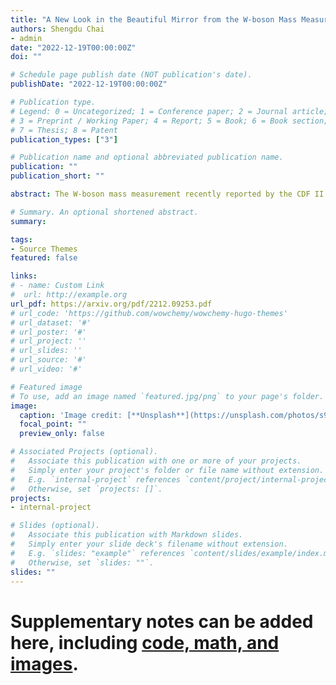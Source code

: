 ```yaml
---
title: "A New Look in the Beautiful Mirror from the W-boson Mass Measurement"
authors: Shengdu Chai
- admin
date: "2022-12-19T00:00:00Z"
doi: ""

# Schedule page publish date (NOT publication's date).
publishDate: "2022-12-19T00:00:00Z"

# Publication type.
# Legend: 0 = Uncategorized; 1 = Conference paper; 2 = Journal article;
# 3 = Preprint / Working Paper; 4 = Report; 5 = Book; 6 = Book section;
# 7 = Thesis; 8 = Patent
publication_types: ["3"]

# Publication name and optional abbreviated publication name.
publication: ""
publication_short: ""

abstract: The W-boson mass measurement recently reported by the CDF II experiment exhibits a significant deviation from both the Standard Model prediction and previous measurements.  There is also a long-standing deviation between the Standard Model prediction of the forward-backward asymmetry of the bottom quark ($\Afb{b}$) and its measurement at the LEP experiment.  The Beautiful Mirror model, proposed to resolve the $\Afb{b}$ discrepancy, introduces vector-like quarks that modify the W-boson mass at one-loop level.  In this study, we find an interesting region in the model parameter space that could potentially explain both discrepancies, which puts the new quarks in the multi-TeV region.  This region is mostly consistent with current LHC bounds from direct searches and Higgs coupling measurements, but will be thoroughly probed at the High Luminosity LHC. As such, the Beautiful Mirror model as an explanation of the $m_W$ and  $\Afb{b}$ discrepancies could be confirmed or falsified in the near future.  

# Summary. An optional shortened abstract.
summary: 

tags:
- Source Themes
featured: false

links:
# - name: Custom Link
#  url: http://example.org
url_pdf: https://arxiv.org/pdf/2212.09253.pdf
# url_code: 'https://github.com/wowchemy/wowchemy-hugo-themes'
# url_dataset: '#'
# url_poster: '#'
# url_project: ''
# url_slides: ''
# url_source: '#'
# url_video: '#'

# Featured image
# To use, add an image named `featured.jpg/png` to your page's folder. 
image:
  caption: 'Image credit: [**Unsplash**](https://unsplash.com/photos/s9CC2SKySJM)'
  focal_point: ""
  preview_only: false

# Associated Projects (optional).
#   Associate this publication with one or more of your projects.
#   Simply enter your project's folder or file name without extension.
#   E.g. `internal-project` references `content/project/internal-project/index.md`.
#   Otherwise, set `projects: []`.
projects:
- internal-project

# Slides (optional).
#   Associate this publication with Markdown slides.
#   Simply enter your slide deck's filename without extension.
#   E.g. `slides: "example"` references `content/slides/example/index.md`.
#   Otherwise, set `slides: ""`.
slides: ""
---
```



# Supplementary notes can be added here, including [code, math, and images](https://wowchemy.com/docs/writing-markdown-latex/).
